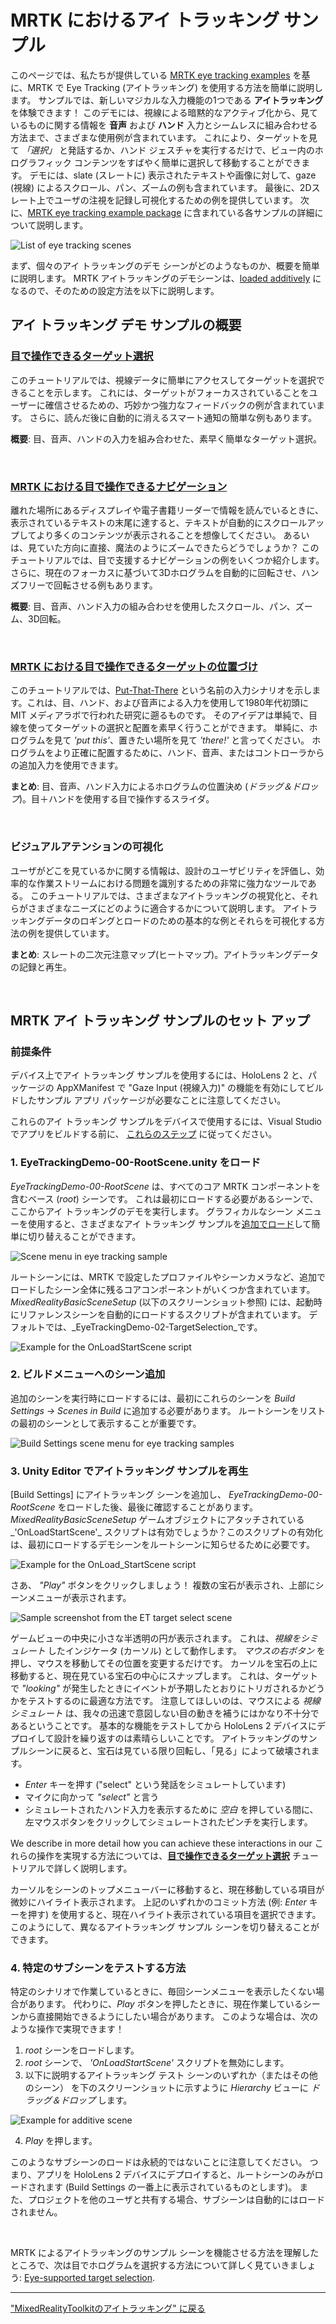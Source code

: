 # MRTK におけるアイ トラッキング サンプル
このページでは、私たちが提供している [MRTK eye tracking examples](https://github.com/Microsoft/MixedRealityToolkit-Unity/tree/mrtk_release/Assets/MixedRealityToolkit.Examples/Demos/EyeTracking) を基に、MRTK で Eye Tracking (アイトラッキング) を使用する方法を簡単に説明します。
サンプルでは、新しいマジカルな入力機能の1つである **アイトラッキング** を体験できます！
このデモには、視線による暗黙的なアクティブ化から、見ているものに関する情報を **音声** および **ハンド** 入力とシームレスに組み合わせる方法まで、さまざまな使用例が含まれています。 
これにより、ターゲットを見て _「選択」_ と発話するか、ハンド ジェスチャを実行するだけで、ビュー内のホログラフィック コンテンツをすばやく簡単に選択して移動することができます。 
デモには、slate (スレートに) 表示されたテキストや画像に対して、gaze (視線) によるスクロール、パン、ズームの例も含まれています。 
最後に、2Dスレート上でユーザの注視を記録し可視化するための例を提供しています。
次に、[MRTK eye tracking example package](https://github.com/Microsoft/MixedRealityToolkit-Unity/tree/mrtk_release/Assets/MixedRealityToolkit.Examples/Demos/EyeTracking) に含まれている各サンプルの詳細について説明します。

![List of eye tracking scenes](../../Documentation/Images/EyeTracking/mrtk_et_list_et_scenes.jpg)

まず、個々のアイ トラッキングのデモ シーンがどのようなものか、概要を簡単に説明します。
MRTK アイトラッキングのデモシーンは、[loaded additively](https://docs.unity3d.com/ScriptReference/SceneManagement.LoadSceneMode.Additive.html) になるので、そのための設定方法を以下に説明します。

## アイ トラッキング デモ サンプルの概要

### [**目で操作できるターゲット選択**](EyeTracking_TargetSelection.md)

このチュートリアルでは、視線データに簡単にアクセスしてターゲットを選択できることを示します。 
これには、ターゲットがフォーカスされていることをユーザーに確信させるための、巧妙かつ強力なフィードバックの例が含まれています。
さらに、読んだ後に自動的に消えるスマート通知の簡単な例もあります。

**概要**: 目、音声、ハンドの入力を組み合わせた、素早く簡単なターゲット選択。

<br>


### [**MRTK における目で操作できるナビゲーション**](EyeTracking_Navigation.md)

離れた場所にあるディスプレイや電子書籍リーダーで情報を読んでいるときに、表示されているテキストの末尾に達すると、テキストが自動的にスクロールアップしてより多くのコンテンツが表示されることを想像してください。 
あるいは、見ていた方向に直接、魔法のようにズームできたらどうでしょうか？
このチュートリアルでは、目で支援するナビゲーションの例をいくつか紹介します。
さらに、現在のフォーカスに基づいて3Dホログラムを自動的に回転させ、ハンズフリーで回転させる例もあります。 

**概要**: 目、音声、ハンド入力の組み合わせを使用したスクロール、パン、ズーム、3D回転。

<br>


### [**MRTK における目で操作できるターゲットの位置づけ**](EyeTracking_Positioning.md)

このチュートリアルでは、[Put-That-There](https://youtu.be/CbIn8p4_4CQ) という名前の入力シナリオを示します。これは、目、ハンド、および音声による入力を使用して1980年代初頭に MIT メディアラボで行われた研究に遡るものです。
そのアイデアは単純で、目線を使ってターゲットの選択と配置を素早く行うことができます。 
単純に、ホログラムを見て _'put this'_、置きたい場所を見て _'there!'_ と言ってください。 
ホログラムをより正確に配置するために、ハンド、音声、またはコントローラからの追加入力を使用できます。 

**まとめ**: 目、音声、ハンド入力によるホログラムの位置決め (*ドラッグ＆ドロップ*)。目＋ハンドを使用する目で操作するスライダ。 

<br>


### **ビジュアルアテンションの可視化**

ユーザがどこを見ているかに関する情報は、設計のユーザビリティを評価し、効率的な作業ストリームにおける問題を識別するための非常に強力なツールである。 
このチュートリアルでは、さまざまなアイトラッキングの視覚化と、それらがさまざまなニーズにどのように適合するかについて説明します。 
アイトラッキングデータのロギングとロードのための基本的な例とそれらを可視化する方法の例を提供しています。 

**まとめ**: スレートの二次元注意マップ(ヒートマップ)。アイトラッキングデータの記録と再生。

<br>


## MRTK アイ トラッキング サンプルのセット アップ

### 前提条件

デバイス上でアイ トラッキング サンプルを使用するには、HoloLens 2 と、パッケージの AppXManifest で "Gaze Input (視線入力)" の機能を有効にしてビルドしたサンプル アプリ パッケージが必要なことに注意してください。

これらのアイ トラッキング サンプルをデバイスで使用するには、Visual Studio でアプリをビルドする前に、 [これらのステップ](EyeTracking_BasicSetup.md#testing-your-unity-app-on-a-hololens-2) に従ってください。

### 1. EyeTrackingDemo-00-RootScene.unity をロード
*EyeTrackingDemo-00-RootScene* は、すべてのコア MRTK コンポーネントを含むベース (_root_) シーンです。
これは最初にロードする必要があるシーンで、ここからアイ トラッキングのデモを実行します。 
グラフィカルなシーン メニューを使用すると、さまざまなアイ トラッキング サンプルを[追加でロード](https://docs.unity3d.com/ScriptReference/SceneManagement.LoadSceneMode.Additive.html)して簡単に切り替えることができます。

![Scene menu in eye tracking sample](../../Documentation/Images/EyeTracking/mrtk_et_scenemenu.jpg)

ルートシーンには、MRTK で設定したプロファイルやシーンカメラなど、追加でロードしたシーン全体に残るコアコンポーネントがいくつか含まれています。 
_MixedRealityBasicSceneSetup_ (以下のスクリーンショット参照) には、起動時にリファレンスシーンを自動的にロードするスクリプトが含まれています。 
デフォルトでは、_EyeTrackingDemo-02-TargetSelection_です。

![Example for the OnLoadStartScene script](../../Documentation/Images/EyeTracking/mrtk_et_onloadstartscene.jpg)


### 2. ビルドメニューへのシーン追加
追加のシーンを実行時にロードするには、最初にこれらのシーンを  _Build Settings -> Scenes in Build_ に追加する必要があります。
ルートシーンをリストの最初のシーンとして表示することが重要です。

![Build Settings scene menu for eye tracking samples](../../Documentation/Images/EyeTracking/mrtk_et_build_settings.jpg)


### 3. Unity Editor でアイトラッキング サンプルを再生
[Build Settings] にアイトラッキング シーンを追加し、 _EyeTrackingDemo-00-RootScene_ をロードした後、最後に確認することがあります。_MixedRealityBasicSceneSetup_ ゲームオブジェクトにアタッチされている_'OnLoadStartScene'_ スクリプトは有効でしょうか？このスクリプトの有効化は、最初にロードするデモシーンをルートシーンに知らせるために必要です。

![Example for the OnLoad_StartScene script](../../Documentation/Images/EyeTracking/mrtk_et_onloadstartscene.jpg)

さあ、 _"Play"_ ボタンをクリックしましょう！
複数の宝石が表示され、上部にシーンメニューが表示されます。

![Sample screenshot from the ET target select scene](../../Documentation/Images/EyeTracking/mrtk_et_targetselect.png)

ゲームビューの中央に小さな半透明の円が表示されます。 
これは、_視線をシミュレート_ したインジケータ (カーソル) として動作します。
_マウスの右ボタン_ を押し、マウスを移動してその位置を変更するだけです。 
カーソルを宝石の上に移動すると、現在見ている宝石の中心にスナップします。 
これは、ターゲットで _"looking"_ が発生したときにイベントが予期したとおりにトリガされるかどうかをテストするのに最適な方法です。 
注意してほしいのは、マウスによる _視線シミュレート_ は、我々の迅速で意図しない目の動きを補うにはかなり不十分であるということです。 
基本的な機能をテストしてから HoloLens 2 デバイスにデプロイして設計を繰り返すのは素晴らしいことです。
アイトラッキングのサンプルシーンに戻ると、宝石は見ている限り回転し、「見る」によって破壊されます。
- _Enter_ キーを押す ("select" という発話をシミュレートしています)
- マイクに向かって _"select"_ と言う
- シミュレートされたハンド入力を表示するために _空白_ を押している間に、左マウスボタンをクリックしてシミュレートされたピンチを実行します。

We describe in more detail how you can achieve these interactions in our これらの操作を実現する方法については、[**目で操作できるターゲット選択**](EyeTracking_TargetSelection.md) チュートリアルで詳しく説明します。

カーソルをシーンのトップメニューバーに移動すると、現在移動している項目が微妙にハイライト表示されます。 
上記のいずれかのコミット方法 (例: _Enter_ キーを押す) を使用すると、現在ハイライト表示されている項目を選択できます。
このようにして、異なるアイトラッキング サンプル シーンを切り替えることができます。

### 4. 特定のサブシーンをテストする方法
特定のシナリオで作業しているときに、毎回シーンメニューを表示したくない場合があります。
代わりに、_Play_ ボタンを押したときに、現在作業しているシーンから直接開始できるようにしたい場合があります。 
このような場合は、次のような操作で実現できます！
1.  _root_ シーンをロードします。
2.  _root_ シーンで、 _'OnLoadStartScene'_ スクリプトを無効にします。 
3. 以下に説明するアイトラッキング テスト シーンのいずれか（またはその他のシーン） を下のスクリーンショットに示すように _Hierarchy_ ビューに _ドラッグ＆ドロップ_ します。

![Example for additive scene](../../Documentation/Images/EyeTracking/mrtk_et_additivescene.jpg)

4.  _Play_ を押します。

このようなサブシーンのロードは永続的ではないことに注意してください。
つまり、アプリを HoloLens 2 デバイスにデプロイすると、ルートシーンのみがロードされます (Build Settings の一番上に表示されているものとします)。 
また、プロジェクトを他のユーザと共有する場合、サブシーンは自動的にはロードされません。 

<br>

MRTK によるアイトラッキングのサンプル シーンを機能させる方法を理解したところで、次は目でホログラムを選択する方法について詳しく見ていきましょう: [Eye-supported target selection](EyeTracking_TargetSelection.md).

---
["MixedRealityToolkitのアイトラッキング" に戻る](EyeTracking_Main.md)
